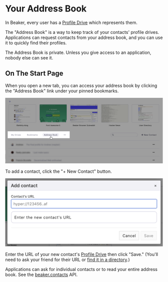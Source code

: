 # Your Address Book

In Beaker, every user has a [Profile Drive](your-profile-drive.md) which represents them.

The "Address Book" is a way to keep track of your contacts' profile drives. Applications can request contacts from your address book, and you can use it to quickly find their profiles.

The Address Book is private. Unless you give access to an application, nobody else can see it.

## On The Start Page

When you open a new tab, you can access your address book by clicking the "Address Book" link under your pinned bookmarks.

![](../.gitbook/assets/start-page-address-book.png)

To add a contact, click the "+ New Contact" button.

![](../.gitbook/assets/add-contact-dialog.png)

Enter the URL of your new contact's [Profile Drive](your-profile-drive.md) then click "Save." \(You'll need to ask your friend for their URL or [find it in a directory](https://userlist.beakerbrowser.com/).\)

Applications can ask for individual contacts or to read your entire address book. See the [beaker.contacts](../apis/beaker.contacts.md) API.

